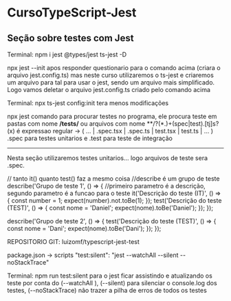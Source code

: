 # CursoTypeScript-Jest

## Seção sobre testes com Jest ##

Terminal:
  npm i jest @types/jest ts-jest -D

  npx jest --init
apos responder questionario para o comando acima (criara o arquivo jest.config.ts)
mas neste curso utilizaremos o ts-jest e criaremos um arquivo para tal para usar o jest,
sendo um arquivo mais simplificado. Logo vamos deletar o arquivo jest.config.ts criado pelo comando acima

Terminal:
  npx ts-jest config:init
tera menos modificações

  npx jest
comando para procurar testes no programa, ele procura teste em pastas com nome **/__tests__/**
ou arquivos com nome **/?(*.)+(spec|test).[tj]s?(x)  é expressao regular   -> ( ... | .spec.tsx | .spec.ts | test.tsx | test.ts | ... ) .spec para testes unitarios e .test para teste de integração

----------------------------------------------------------------------------------------------
Nesta seção utilizaremos testes unitarios... logo arquivos de teste sera .spec.

// tanto it() quanto test() faz a mesmo coisa
//describe é um grupo de teste
describe('Grupo de teste 1', () => {
  //primeiro parametro é a descrição, segundo parametro é a funcao para o teste
  it('Descrição do teste (IT)', () => {
    const number = 1;
    expect(number).not.toBe(1);
  });
  test('Descrição do teste (TEST)', () => {
    const nome = 'Daniel';
    expect(nome).toBe('Daniel');
  });
});

describe('Grupo de teste 2', () => {
  test('Descrição do teste (TEST)', () => {
    const nome = 'Dani';
    expect(nome).toBe('Dani');
  });
});


REPOSITORIO GIT: luizomf/typescript-jest-test

package.json -> scripts
  "test:silent": "jest --watchAll --silent --noStackTrace"

Terminal: npm run test:silent
para o jest ficar assistindo e atualizando os teste por conta do (--watchAll ), (--silent) para silenciar o console.log dos testes,
(--noStackTrace) não trazer a pilha de erros de todos os testes
